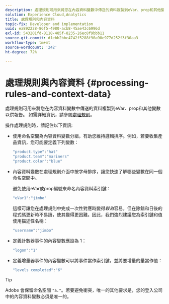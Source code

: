 ```yaml
---
description: 處理規則可用來將您在內容資料變數中傳送的資料複製到eVar、prop和其他變數以供報告。
solution: Experience Cloud,Analytics
title: 處理規則和內容資料
topic-fix: Developer and implementation
uuid: ea892228-86f5-4980-acb8-45ae43c6996d
exl-id: 543201fd-8118-485f-8235-26ec8f9bbb11
source-git-commit: d1ebb2bbc4742f5288f90a90e977d252f3f30aa3
workflow-type: tm+mt
source-wordcount: '242'
ht-degree: 72%

---
```


# 處理規則與內容資料 {#processing-rules-and-context-data}

處理規則可用來將您在內容資料變數中傳送的資料複製到eVar、prop和其他變數以供報告。 如需詳細資訊，請參閱[處理規則](https://experienceleague.adobe.com/docs/analytics/admin/admin-tools/processing-rules/processing-rules.html)。

操作處理規則時，請記住以下資訊:

* 使用命名空間為內容資料變數分組，有助您維持邏輯排序。例如，若要收集產品資訊，您可能要定義下列變數：

   ```js
   "product.type":"hat" 
   "product.team":"mariners" 
   "product.color":"blue"
   ```

* 內容資料變數在處理規則介面中按字母排序，讓您快速了解哪些變數在同一個命名空間中。

   避免使用eVar或prop編號來命名內容資料索引鍵：

   ```js
   "eVar1":"jimbo"
   ```

   這樣可讓您在處理規則中完成一次性對應時變得&#x200B;*較為*&#x200B;容易，但在除錯和日後的程式碼更新時不易讀，使其變得更困難。因此，我們強烈建議您為索引鍵和值使用描述性名稱：

   ```js
   "username":"jimbo"
   ```

* 定義計數器事件的內容變數應設為 1：

   ```js
   "logon":"1"
   ```

* 定義增量器事件的內容變數可以將事件當作索引鍵，並將要增量的量當作值：

   ```js
   "levels completed":"6"
   ```

>[!TIP]
>
>Adobe 會保留命名空間 `"a."`。若要避免衝突，唯一的其他要求是，您的登入公司中的內容資料變數必須是唯一的。
